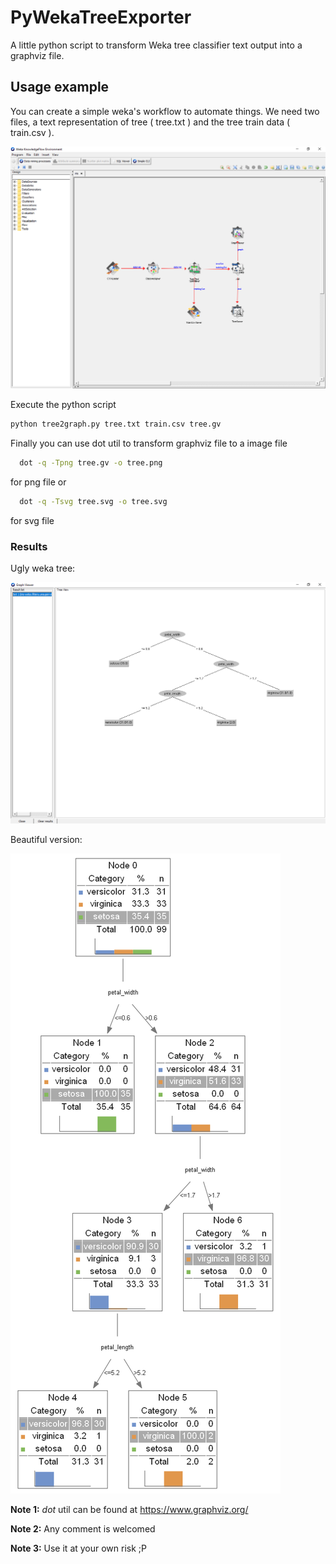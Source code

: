 # PyWekaTreeExporter

A little python script to transform Weka tree classifier text output into a graphviz file.

## Usage example

You can create a simple weka's workflow to automate things. We need two files, a text representation of tree ( tree.txt ) and the tree train data ( train.csv ).

![Weka workflow](https://raw.githubusercontent.com/Borogum/PyWekaTreeExporter/master/images/workflow.png)


Execute the python script

```bash
python tree2graph.py tree.txt train.csv tree.gv
```

Finally you can use dot util to transform graphviz file to a image file

```bash
  dot -q -Tpng tree.gv -o tree.png
```
for png file  or

```bash
  dot -q -Tsvg tree.svg -o tree.svg
```

for svg file

### Results

Ugly weka tree:

![Ugly tree](https://raw.githubusercontent.com/Borogum/PyWekaTreeExporter/master/images/ugly_tree.png)

Beautiful version:

![Beautiful tree](https://raw.githubusercontent.com/Borogum/PyWekaTreeExporter/master/images//beautiful_tree.png)

**Note 1:** *dot* util can be found at  https://www.graphviz.org/

**Note 2:** Any comment is welcomed

**Note 3:** Use it at your own risk ;P

